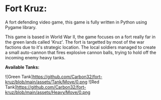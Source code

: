 # **Fort Kruz**: 

A fort defending video game, this game is fully written in Python using Pygame library.

This game is based in World War II, the game focuses on a fort really far in the green lands called 'Kruz'. The fort is targetted by most of the war factions due to it's strategic location. The local soldiers managed to create a small auto-cannon that fires explosive cannon balls, trying to hold off the incoming enemy heavy tanks.


**Available Tanks:**

![Green Tank]https://github.com/Carbon32/fort-kruz/blob/main/assets/Tank/Move/0.png
![Red Tank]https://github.com/Carbon32/fort-kruz/blob/main/assets/Heavy/Move/0.png
